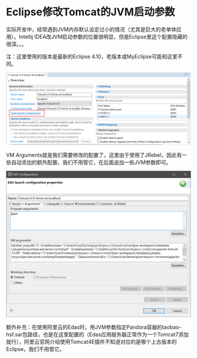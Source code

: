 # Eclipse修改Tomcat的JVM启动参数

实际开发中，经常遇到JVM内存默认设定过小的情况（尤其是巨大的老单体应用）。Intellij IDEA改JVM启动参数的位置很明显，但是Eclipse里这个配置隐藏的很深。。。

注：这里使用的版本是最新的Eclipse 4.10，老版本或MyEclipse可能和这里不同。

![](res/1.png)

VM Arguments就是我们需要修改的配置了，这里由于使用了JRebel，因此有一些自动添加的额外配置，我们不用管它，在后面追加一些JVM参数即可。

![](res/2.png)

额外补充：在使用阿里云的Edas时，用JVM参数指定Pandora容器的taobao-hsf.sar包路径，也是在这里配置的（Edas应用服务器正常作为一个Tomcat7添加就行），阿里云官网介绍使用Tomcat4E插件不知道对应的是哪个上古版本的Eclipse，我们不用管它。

